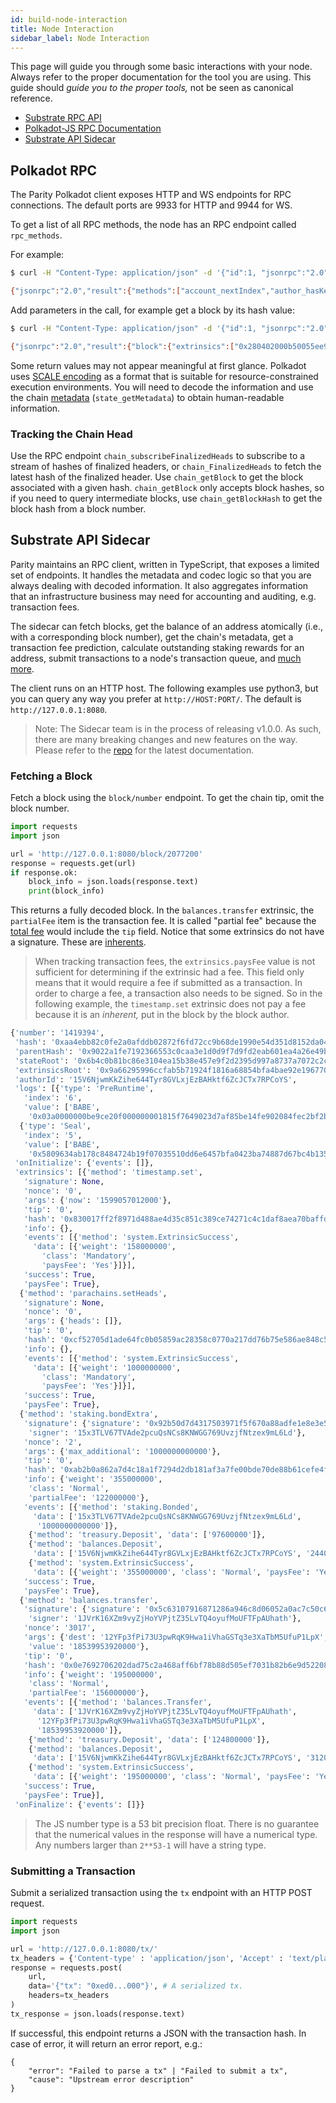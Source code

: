 ```yaml
---
id: build-node-interaction
title: Node Interaction
sidebar_label: Node Interaction
---
```


This page will guide you through some basic interactions with your node. Always refer to the proper documentation for the tool you are using. This guide should _guide you to the proper tools,_ not be seen as canonical reference.

- [Substrate RPC API](https://substrate.dev/rustdocs/v2.0.1/sc_rpc_api/index.html)
- [Polkadot-JS RPC Documentation](https://polkadot.js.org/api/substrate/rpc.html)
- [Substrate API Sidecar](https://github.com/paritytech/substrate-api-sidecar)

## Polkadot RPC

The Parity Polkadot client exposes HTTP and WS endpoints for RPC connections. The default ports are 9933 for HTTP and 9944 for WS.

To get a list of all RPC methods, the node has an RPC endpoint called `rpc_methods`.

For example:

```bash
$ curl -H "Content-Type: application/json" -d '{"id":1, "jsonrpc":"2.0", "method": "rpc_methods"}' http://localhost:9933/

{"jsonrpc":"2.0","result":{"methods":["account_nextIndex","author_hasKey","author_hasSessionKeys","author_insertKey","author_pendingExtrinsics","author_removeExtrinsic","author_rotateKeys","author_submitAndWatchExtrinsic","author_submitExtrinsic","author_unwatchExtrinsic","chain_getBlock","chain_getBlockHash","chain_getFinalisedHead","chain_getFinalizedHead","chain_getHead","chain_getHeader","chain_getRuntimeVersion","chain_subscribeAllHeads","chain_subscribeFinalisedHeads","chain_subscribeFinalizedHeads","chain_subscribeNewHead","chain_subscribeNewHeads","chain_subscribeRuntimeVersion","chain_unsubscribeAllHeads","chain_unsubscribeFinalisedHeads","chain_unsubscribeFinalizedHeads","chain_unsubscribeNewHead","chain_unsubscribeNewHeads","chain_unsubscribeRuntimeVersion","offchain_localStorageGet","offchain_localStorageSet","payment_queryInfo","state_call","state_callAt","state_getChildKeys","state_getChildStorage","state_getChildStorageHash","state_getChildStorageSize","state_getKeys","state_getKeysPaged","state_getKeysPagedAt","state_getMetadata","state_getPairs","state_getRuntimeVersion","state_getStorage","state_getStorageAt","state_getStorageHash","state_getStorageHashAt","state_getStorageSize","state_getStorageSizeAt","state_queryStorage","state_subscribeRuntimeVersion","state_subscribeStorage","state_unsubscribeRuntimeVersion","state_unsubscribeStorage","subscribe_newHead","system_accountNextIndex","system_addReservedPeer","system_chain","system_health","system_name","system_networkState","system_nodeRoles","system_peers","system_properties","system_removeReservedPeer","system_version","unsubscribe_newHead"],"version":1},"id":1}
```

Add parameters in the call, for example get a block by its hash value:

```bash
$ curl -H "Content-Type: application/json" -d '{"id":1, "jsonrpc":"2.0", "method": "chain_getBlock", "params":["0x3fa6a530850324391fde50bdf0094bdc17ee17ec84aca389b4047ef54fea0037"]}' http://localhost:9933

{"jsonrpc":"2.0","result":{"block":{"extrinsics":["0x280402000b50055ee97001","0x1004140000"],"header":{"digest":{"logs":["0x06424142453402af000000937fbd0f00000000","0x054241424501011e38401b0aab22f4d72ebc95329c3798445786b92ca1ae69366aacb6e1584851f5fcdfcc0f518df121265c343059c62ab0a34e8e88fda8578810fbe508b6f583"]},"extrinsicsRoot":"0x0e354333c062892e774898e7ff5e23bf1cdd8314755fac15079e25c1a7765f06","number":"0x16c28c","parentHash":"0xe3bf2e8f0e901c292de24d07ebc412d67224ce52a3d1ffae76dc4bd78351e8ac","stateRoot":"0xd582f0dfeb6a7c73c47db735ae82d37fbeb5bada67ee8abcd43479df0f8fc8d8"}},"justification":null},"id":1}
```

Some return values may not appear meaningful at first glance. Polkadot uses [SCALE encoding](https://substrate.dev/docs/en/knowledgebase/advanced/codec) as a format that is suitable for resource-constrained execution environments. You will need to decode the information and use the chain [metadata](https://substrate.dev/docs/en/knowledgebase/runtime/metadata) (`state_getMetadata`) to obtain human-readable information.

### Tracking the Chain Head

Use the RPC endpoint `chain_subscribeFinalizedHeads` to subscribe to a stream of hashes of finalized headers, or `chain_FinalizedHeads` to fetch the latest hash of the finalized header. Use `chain_getBlock` to get the block associated with a given hash. `chain_getBlock` only accepts block hashes, so if you need to query intermediate blocks, use `chain_getBlockHash` to get the block hash from a block number.

## Substrate API Sidecar

Parity maintains an RPC client, written in TypeScript, that exposes a limited set of endpoints. It handles the metadata and codec logic so that you are always dealing with decoded information. It also aggregates information that an infrastructure business may need for accounting and auditing, e.g. transaction fees.

The sidecar can fetch blocks, get the balance of an address atomically (i.e., with a corresponding block number), get the chain's metadata, get a transaction fee prediction, calculate outstanding staking rewards for an address, submit transactions to a node's transaction queue, and [much more](https://github.com/paritytech/substrate-api-sidecar#available-paths).

The client runs on an HTTP host. The following examples use python3, but you can query any way you prefer at `http://HOST:PORT/`. The default is `http://127.0.0.1:8080`.

> Note: The Sidecar team is in the process of releasing v1.0.0. As such, there are many breaking changes and new features on the way. Please refer to the [repo](https://github.com/paritytech/substrate-api-sidecar) for the latest documentation.

### Fetching a Block

Fetch a block using the `block/number` endpoint. To get the chain tip, omit the block number.

```python
import requests
import json

url = 'http://127.0.0.1:8080/block/2077200'
response = requests.get(url)
if response.ok:
    block_info = json.loads(response.text)
    print(block_info)
```

This returns a fully decoded block. In the `balances.transfer` extrinsic, the `partialFee` item is the transaction fee. It is called "partial fee" because the [total fee](build-protocol-info#fees) would include the `tip` field. Notice that some extrinsics do not have a signature. These are [inherents](build-protocol-info#extrinsics).

> When tracking transaction fees, the `extrinsics.paysFee` value is not sufficient for determining if the extrinsic had a fee. This field only means that it would require a fee if submitted as a transaction. In order to charge a fee, a transaction also needs to be signed. So in the following example, the `timestamp.set` extrinsic does not pay a fee because it is an _inherent,_ put in the block by the block author.

```python
{'number': '1419394',
 'hash': '0xaa4ebb82c0fe2a0afddb02872f6fd72cc9b68de1990e54d351d8152da040681e',
 'parentHash': '0x9022a1fe7192366553c0caa3e1d0d9f7d9fd2eab601ea4a26e49ba66375fb735',
 'stateRoot': '0x6b4c0b81bc86e3104ea15b38e457e9f2d2395d997a8737a7072c2c1b2aa057ce',
 'extrinsicsRoot': '0x9a66295996ccfab5b71924f1816a68854bfa4bae92e196770235b8c5ebf67f8a',
 'authorId': '15V6NjwmKkZihe644Tyr8GVLxjEzBAHktf6ZcJCTx7RPCoYS',
 'logs': [{'type': 'PreRuntime',
   'index': '6',
   'value': ['BABE',
    '0x03a0000000be9ce20f000000001815f7649023d7af85be14fe902084fec2bf2bc10175b6c49f5fd37556b58f7b128e4c1de5d4b6df0ef5bcd817b8c2337a381b9e15bdb3b9a831a1308cf797091484ae9f861b7978852164dd018b4dddd6ef7e438a8d2d9b5644567ebec9700d']},
  {'type': 'Seal',
   'index': '5',
   'value': ['BABE',
    '0x5809634ab178c8484724b19f07035510dd6e6457bfa0423ba74887d67bc4b135713d926a93d62e76950f31750aabd57f93065b6fad273fb77e84b3185645a58d']}],
 'onInitialize': {'events': []},
 'extrinsics': [{'method': 'timestamp.set',
   'signature': None,
   'nonce': '0',
   'args': {'now': '1599057012000'},
   'tip': '0',
   'hash': '0x830017ff2f8971d488ae4d35c851c389ce74271c4c1daf8aea70baffda018a0b',
   'info': {},
   'events': [{'method': 'system.ExtrinsicSuccess',
     'data': [{'weight': '158000000',
       'class': 'Mandatory',
       'paysFee': 'Yes'}]}],
   'success': True,
   'paysFee': True},
  {'method': 'parachains.setHeads',
   'signature': None,
   'nonce': '0',
   'args': {'heads': []},
   'tip': '0',
   'hash': '0xcf52705d1ade64fc0b05859ac28358c0770a217dd76b75e586ae848c56ae810d',
   'info': {},
   'events': [{'method': 'system.ExtrinsicSuccess',
     'data': [{'weight': '1000000000',
       'class': 'Mandatory',
       'paysFee': 'Yes'}]}],
   'success': True,
   'paysFee': True},
  {'method': 'staking.bondExtra',
   'signature': {'signature': '0x92b50d7d4317503971f5f670a88adfe1e8e3e5aa4ba62c1d8792590abfd4805dad8ac8d442af8610236af7c3c48269d9487584486dca684dd6b89aed4c7f3d83',
    'signer': '15x3TLV67TVAde2pcuQsNCs8KNWGG769UvzjfNtzex9mL6Ld'},
   'nonce': '2',
   'args': {'max_additional': '1000000000000'},
   'tip': '0',
   'hash': '0xab2b0a862a7d4c18a1f7294d2db181af3a7fe00bde70de88b61cefe4f9f74012',
   'info': {'weight': '355000000',
    'class': 'Normal',
    'partialFee': '122000000'},
   'events': [{'method': 'staking.Bonded',
     'data': ['15x3TLV67TVAde2pcuQsNCs8KNWGG769UvzjfNtzex9mL6Ld',
      '1000000000000']},
    {'method': 'treasury.Deposit', 'data': ['97600000']},
    {'method': 'balances.Deposit',
     'data': ['15V6NjwmKkZihe644Tyr8GVLxjEzBAHktf6ZcJCTx7RPCoYS', '24400000']},
    {'method': 'system.ExtrinsicSuccess',
     'data': [{'weight': '355000000', 'class': 'Normal', 'paysFee': 'Yes'}]}],
   'success': True,
   'paysFee': True},
  {'method': 'balances.transfer',
   'signature': {'signature': '0x5c63107916871286a946c8d06052a0ac7c50c6a052c5a9dee87f26dce3dac64a18f24cf07a4de69dc56733ad9e0a2aa5b95a11428203ed32603c22544369d902',
    'signer': '1JVrK16XZm9vyZjHoYVPjtZ35LvTQ4oyufMoUFTFpAUhath'},
   'nonce': '3017',
   'args': {'dest': '12YFp3fPi73U3pwRqK9Hwa1iVhaGSTq3e3XaTbM5UfuP1LpX',
    'value': '18539953920000'},
   'tip': '0',
   'hash': '0x0e7692706202dad75c2a468aff6bf78b88d505ef7031b82b6e9d5220817f082b',
   'info': {'weight': '195000000',
    'class': 'Normal',
    'partialFee': '156000000'},
   'events': [{'method': 'balances.Transfer',
     'data': ['1JVrK16XZm9vyZjHoYVPjtZ35LvTQ4oyufMoUFTFpAUhath',
      '12YFp3fPi73U3pwRqK9Hwa1iVhaGSTq3e3XaTbM5UfuP1LpX',
      '18539953920000']},
    {'method': 'treasury.Deposit', 'data': ['124800000']},
    {'method': 'balances.Deposit',
     'data': ['15V6NjwmKkZihe644Tyr8GVLxjEzBAHktf6ZcJCTx7RPCoYS', '31200000']},
    {'method': 'system.ExtrinsicSuccess',
     'data': [{'weight': '195000000', 'class': 'Normal', 'paysFee': 'Yes'}]}],
   'success': True,
   'paysFee': True}],
 'onFinalize': {'events': []}}
```

> The JS number type is a 53 bit precision float. There is no guarantee that the numerical values in the response will have a numerical type. Any numbers larger than `2**53-1` will have a string type.

### Submitting a Transaction

Submit a serialized transaction using the `tx` endpoint with an HTTP POST request.

```python
import requests
import json

url = 'http://127.0.0.1:8080/tx/'
tx_headers = {'Content-type' : 'application/json', 'Accept' : 'text/plain'}
response = requests.post(
    url,
    data='{"tx": "0xed0...000"}', # A serialized tx.
    headers=tx_headers
)
tx_response = json.loads(response.text)
```

If successful, this endpoint returns a JSON with the transaction hash. In case of error, it will return an error report, e.g.:

```
{
    "error": "Failed to parse a tx" | "Failed to submit a tx",
    "cause": "Upstream error description"
}
```
